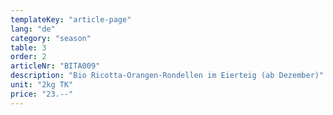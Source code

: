 ```yaml
---
templateKey: "article-page"
lang: "de"
category: "season"
table: 3
order: 2
articleNr: "BITA009"
description: "Bio Ricotta-Orangen-Rondellen im Eierteig (ab Dezember)"
unit: "2kg TK"
price: "23.--"
---
```

